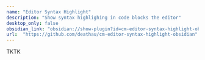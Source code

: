 ```yaml
---
name: "Editor Syntax Highlight"
description: "Show syntax highlighing in code blocks the editor"
desktop_only: false
obsidian_link: "obsidian://show-plugin?id=cm-editor-syntax-highlight-obsidian"
url:  "https://github.com/deathau/cm-editor-syntax-highlight-obsidian"
---
```

TKTK